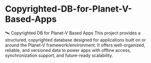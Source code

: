 # Copyrighted-DB-for-Planet-V-Based-Apps
🛰️ Copyrighted DB for Planet-V Based Apps This project provides a structured, copyrighted database designed for applications built on or around the Planet-V framework/environment. It offers well-organized, reliable, and versioned data to power apps with offline access, synchronization support, and future-ready scalability.
